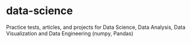 # data-science
Practice tests, articles, and projects for Data Science, Data Analysis, Data Visualization and Data Engineering (numpy, Pandas)
